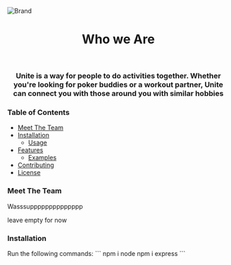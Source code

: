![Brand](https://github.com/rolandsaav/HackHarvard2023/assets/118225165/697668cf-2db9-4302-bdb1-9f5d0b1100f0)
<header>
<h1 align = "center"> Who we Are </h1>
</header>
<h3 align = "center"> Unite is a way for people to do activities together. Whether you're looking for poker buddies or a workout partner, Unite can connect you with those around you with similar hobbies </h3>

<h3>Table of Contents</h3>

- [Meet The Team](#Meet)
- [Installation](#installation)
  - [Usage](#usage)
- [Features](#features)
  - [Examples](#examples)
- [Contributing](#contributing)
- [License](#license)

<h3>Meet The Team</h3> <a name = "Meet"><a>
<p>Wasssupppppppppppppp</p>


<p>leave empty for now</p>


<h3>Installation</h3> <a name = "installation"><a>
Run the following commands:
```
npm i node
npm i express
```

